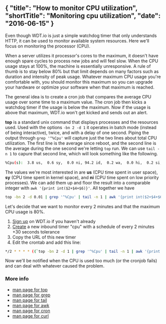 {
  "title": "How to monitor CPU utilization",
  "shortTitle": "Monitoring cpu utilization",
  "date": "2016-06-15"
}
---
Even though WDT.io is just a simple watchdog timer that only understands HTTP, it can be used to monitor available system resources. Here we'll focus on monitoring the processor (CPU).

When a server utilizes it processor's cores to the maximum, it doesn't have enough spare cycles to process new jobs and will feel slow. When the CPU usage stays at 100%, the machine is essentially unresponsive. A rule of thumb is to stay below 80% but that limit depends on many factors such as duration and intensity of peak usage. Whatever maximum CPU usage you're comfortable with, you should monitor this maximum so you can upgrade your hardware or optimize your software when that maximum is reached.

The general idea is to create a cron job that compares the average CPU usage over some time to a maximum value. The cron job then kicks a watchdog timer if the usage is below the maximum. Now if the usage is above that maximum, WDT.io won't get kicked and sends out an alert.

**top** is a standard unix command that displays processes and the resources used. Used with the options `-bn 2 -d 1` it operates in batch mode (instead of being interactive), twice, and with a delay of one second. Piping the output through `grep '^%Cpu'` will capture just the two lines about total CPU utilization. The first line is the average since reboot, and the second line is the average during the one second we're letting `top` run. We can use `tail -n 1` to capure that second line, which will look something like the following.

```bash
%Cpu(s):  3.8 us,  0.6 sy,  0.0 ni, 94.2 id,  0.2 wa,  0.0 hi,  0.2 si,  1.0 st
```

The values we're most interested in are **us** (CPU time spent in user space), **sy** (CPU time spent in kernel space), and **ni** (CPU time spent on low priority processes). We can add them up and floor the result into a comparable integer with `awk '{print int($2+$4+$6)}'`. All together we have

```bash
top -bn 2 -d 0.01 | grep '^%Cpu' | tail -n 1 | awk '{print int($2+$4+$6)}'
```

Let's decide that we want to monitor every 2 minutes and that the maximum CPU usage is 80%. 

1. [Sign up](https://wdt.io/signup) on WDT.io if you haven't already
2. [Create](inbound_timer.html) a new inbound timer "cpu" with a schedule of every 2 minutes +30 seconds tolerance
3. Copy the URL of this new timer
4. Edit the crontab and add this line:

```bash
*/2 * * * * ((`top -bn 2 -d 1 | grep '^%Cpu' | tail -n 1 | awk '{print int($2+$4+$6)}'` < 80)) && curl -sm 30 <the URL from step 3>
```

Now we'll be notified when the CPU is used too much (or the cronjob fails) and can deal with whatever caused the problem.

### More info

- [man page for top](http://linux.die.net/man/1/top)
- [man page for grep](http://linux.die.net/man/1/grep)
- [man page for tail](http://linux.die.net/man/1/tail)
- [man page for awk](http://linux.die.net/man/1/awk)
- [man page for cron](http://linux.die.net/man/5/crontab)
- [man page for curl](http://linux.die.net/man/1/curl)
